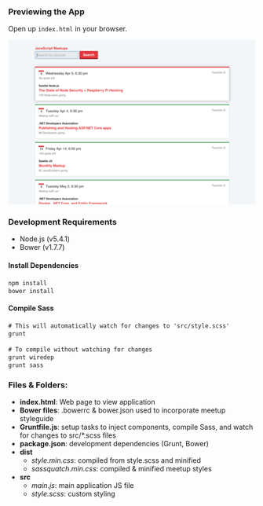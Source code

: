 ### Previewing the App
Open up `index.html` in your browser.

![A preview of the app](screenshot.png)

### Development Requirements
- Node.js (v5.4.1)
- Bower (v1.7.7)

#### Install Dependencies
```shell
npm install
bower install
```

#### Compile Sass
```shell
# This will automatically watch for changes to 'src/style.scss'
grunt

# To compile without watching for changes
grunt wiredep
grunt sass
```

### Files & Folders:
- **index.html**: Web page to view application
- **Bower files**: .bowerrc & bower.json used to incorporate meetup styleguide
- **Gruntfile.js**: setup tasks to inject components, compile Sass, and watch for changes to src/*.scss files
- **package.json**: development dependencies (Grunt, Bower)
- **dist**
  - *style.min.css*: compiled from style.scss and minified
  - *sassquatch.min.css*: compiled & minified meetup styles
- **src**
  - *main.js*: main application JS file
  - *style.scss*: custom styling

